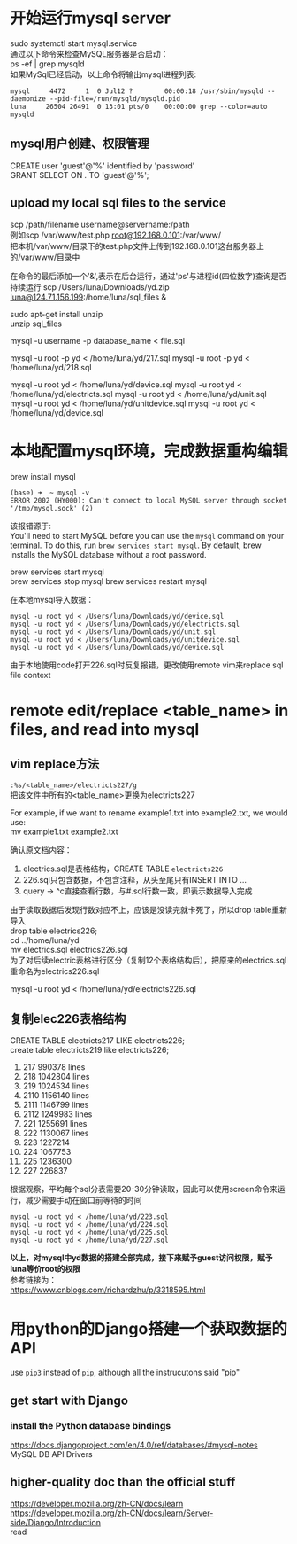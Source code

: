 # 开始运行mysql server
sudo systemctl start mysql.service  
通过以下命令来检查MySQL服务器是否启动：  
ps -ef | grep mysqld  
如果MySql已经启动，以上命令将输出mysql进程列表:
```
mysql     4472     1  0 Jul12 ?        00:00:18 /usr/sbin/mysqld --daemonize --pid-file=/run/mysqld/mysqld.pid
luna     26504 26491  0 13:01 pts/0    00:00:00 grep --color=auto mysqld
```

## mysql用户创建、权限管理
CREATE user 'guest'@'%' identified by 'password'  
GRANT SELECT ON *.* TO 'guest'@'%'; 

## upload my local sql files to the service
scp /path/filename username@servername:/path   
例如scp /var/www/test.php  root@192.168.0.101:/var/www/  
把本机/var/www/目录下的test.php文件上传到192.168.0.101这台服务器上的/var/www/目录中

在命令的最后添加一个'&',表示在后台运行，通过'ps'与进程id(四位数字)查询是否持续运行
scp /Users/luna/Downloads/yd.zip luna@124.71.156.199:/home/luna/sql_files &

sudo apt-get install unzip  
unzip sql_files

mysql -u username -p database_name < file.sql

mysql -u root -p yd < /home/luna/yd/217.sql
mysql -u root -p yd < /home/luna/yd/218.sql


mysql -u root yd < /home/luna/yd/device.sql
mysql -u root yd < /home/luna/yd/electricts.sql
mysql -u root yd < /home/luna/yd/unit.sql
mysql -u root yd < /home/luna/yd/unitdevice.sql
mysql -u root yd < /home/luna/yd/device.sql


# 本地配置mysql环境，完成数据重构编辑
brew install mysql  
```
(base) ➜  ~ mysql -v
ERROR 2002 (HY000): Can't connect to local MySQL server through socket '/tmp/mysql.sock' (2)
```
该报错源于:  
You'll need to start MySQL before you can use the  ```mysql``` command on your terminal. To do this, run ```brew services start mysql```. By default, brew installs the MySQL database without a root password.  

brew services start mysql  
brew services stop mysql
brew services restart mysql  

在本地mysql导入数据：  
```
mysql -u root yd < /Users/luna/Downloads/yd/device.sql
mysql -u root yd < /Users/luna/Downloads/yd/electricts.sql
mysql -u root yd < /Users/luna/Downloads/yd/unit.sql
mysql -u root yd < /Users/luna/Downloads/yd/unitdevice.sql
mysql -u root yd < /Users/luna/Downloads/yd/device.sql
```

由于本地使用code打开226.sql时反复报错，更改使用remote vim来replace sql file context  


# remote edit/replace <table_name> in files, and read into mysql
## vim replace方法

```:%s/<table_name>/electricts227/g```  
把该文件中所有的<table_name>更换为electricts227


For example, if we want to rename example1.txt into example2.txt, we would use:  
mv example1.txt example2.txt

确认原文档内容：  
1. electrics.sql是表格结构，CREATE TABLE `electricts226`   
2. 226.sql只包含数据，不包含注释，从头至尾只有INSERT INTO ...
3. query -> ^c直接查看行数，与#.sql行数一致，即表示数据导入完成

由于读取数据后发现行数对应不上，应该是没读完就卡死了，所以drop table重新导入  
drop table electrics226;  
cd ../home/luna/yd  
mv electrics.sql electrics226.sql  
为了对后续electric表格进行区分（复制12个表格结构后），把原来的electrics.sql重命名为electrics226.sql  

mysql -u root yd < /home/luna/yd/electricts226.sql  

## 复制elec226表格结构  
CREATE TABLE electricts217 LIKE electricts226;  
create table electricts219 like electricts226;

1. 217 990378 lines
2. 218 1042804 lines
3. 219 1024534 lines
4. 2110 1156140 lines
5. 2111 1146799 lines
6. 2112 1249983 lines
7. 221 1255691 lines
8. 222 1130067 lines
9. 223 1227214
10. 224 1067753
11. 225 1236300
12. 227 226837  

根据观察，平均每个sql分表需要20-30分钟读取，因此可以使用screen命令来运行，减少需要手动在窗口前等待的时间  
```
mysql -u root yd < /home/luna/yd/223.sql
mysql -u root yd < /home/luna/yd/224.sql
mysql -u root yd < /home/luna/yd/225.sql
mysql -u root yd < /home/luna/yd/227.sql
```

**以上，对mysql中yd数据的搭建全部完成，接下来赋予guest访问权限，赋予luna等价root的权限**  
参考链接为：  
<https://www.cnblogs.com/richardzhu/p/3318595.html>


# 用python的Django搭建一个获取数据的API
use ```pip3``` instead of ```pip```, although all the instrucutons said "pip"  

## get start with Django
### install the Python database bindings
<https://docs.djangoproject.com/en/4.0/ref/databases/#mysql-notes>  
MySQL DB API Drivers  

## higher-quality doc than the official stuff
<https://developer.mozilla.org/zh-CN/docs/learn>  
<https://developer.mozilla.org/zh-CN/docs/learn/Server-side/Django/Introduction>  
read